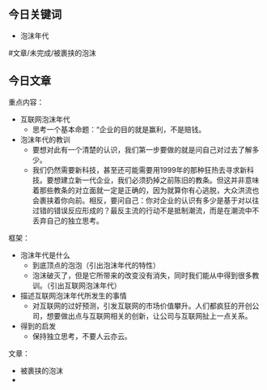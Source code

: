 ## 今日关键词

- 泡沫年代

#文章/未完成/被裹挟的泡沫
## 今日文章

重点内容：

- 互联网泡沫年代
	- 思考一个基本命题：“企业的目的就是赢利，不是赔钱。
- 泡沫年代的教训
	- 要想对此有一个清楚的认识，我们第一步要做的就是问自己对过去了解多少。
	- 我们仍然需要新科技，甚至还可能需要用1999年的那种狂热去寻求新科技。要想建立新一代企业，我们必须扔掉之前陈旧的教条。但这并非意味着那些教条的对立面就一定是正确的，因为就算你有心逃脱，大众洪流也会裹挟着你向前。相反，要问自己：你对企业的认识有多少是基于对以往过错的错误反应形成的？最反主流的行动不是抵制潮流，而是在潮流中不丢弃自己的独立思考。

框架：

- 泡沫年代是什么
	- 到底顶点的泡泡（引出泡沫年代的特性）
	- 泡沫破灭了，但是它所带来的改变没有消失，同时我们能从中得到很多教训。（引出互联网泡沫年代）
- 描述互联网泡沫年代所发生的事情
	- 对互联网的过好预测，引发互联网的市场价值攀升。人们都疯狂的开创公司，想要做出点与互联网相关的创新，让公司与互联网扯上一点关系。
- 得到的启发
	- 保持独立思考，不要人云亦云。


文章：
- 被裹挟的泡沫
- 